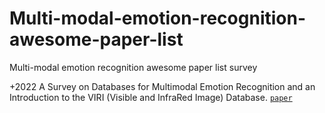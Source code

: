 # Multi-modal-emotion-recognition-awesome-paper-list
Multi-modal emotion recognition awesome paper list 
survey 


+2022 A Survey on Databases for Multimodal Emotion Recognition and an Introduction to the VIRI (Visible and InfraRed Image) Database. [`paper`](https://www.mdpi.com/2414-4088/6/6/47/htm)
